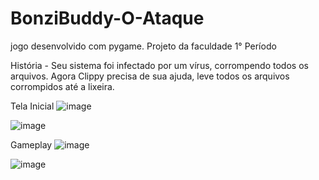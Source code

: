 # BonziBuddy-O-Ataque
jogo desenvolvido com pygame. Projeto da faculdade 1° Período

História - Seu sistema foi infectado por um vírus, corrompendo todos os arquivos. Agora Clippy precisa de sua ajuda, leve todos os arquivos corrompidos até a lixeira.

Tela Inicial
![image](https://github.com/DimitriPD/BonziBuddy-O-Ataque/assets/126925173/36cd24c3-c96a-4e44-92ac-b9c9b7c5444c) 

![image](https://github.com/DimitriPD/BonziBuddy-O-Ataque/assets/126925173/988fcd97-93c6-4233-bcd1-1187e215cf79)

Gameplay
![image](https://github.com/DimitriPD/BonziBuddy-O-Ataque/assets/126925173/763c5083-8ee7-4a05-8d44-7c27a6d9d072)

![image](https://github.com/DimitriPD/BonziBuddy-O-Ataque/assets/126925173/d426c1f2-ff1e-42ff-840a-2006f4a5e1c3)
